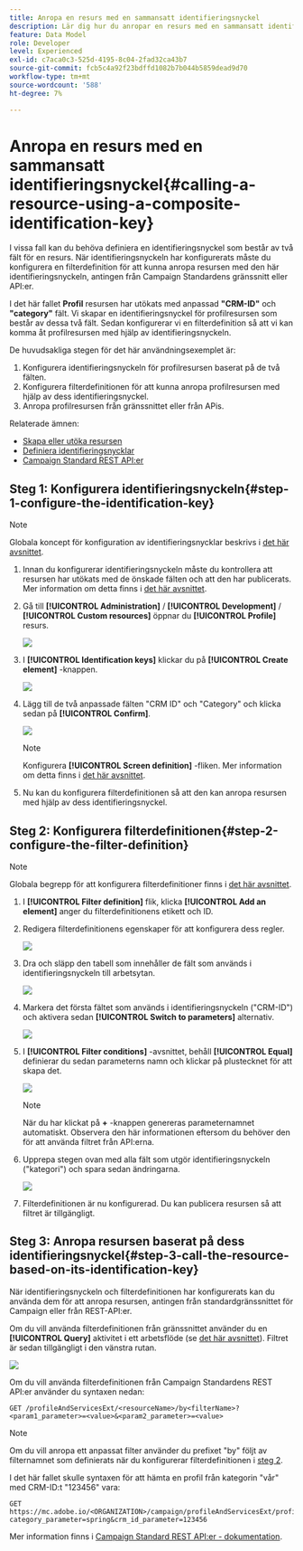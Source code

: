 ```yaml
---
title: Anropa en resurs med en sammansatt identifieringsnyckel
description: Lär dig hur du anropar en resurs med en sammansatt identifieringsnyckel
feature: Data Model
role: Developer
level: Experienced
exl-id: c7aca0c3-525d-4195-8c04-2fad32ca43b7
source-git-commit: fcb5c4a92f23bdffd1082b7b044b5859dead9d70
workflow-type: tm+mt
source-wordcount: '588'
ht-degree: 7%

---
```


# Anropa en resurs med en sammansatt identifieringsnyckel{#calling-a-resource-using-a-composite-identification-key}

I vissa fall kan du behöva definiera en identifieringsnyckel som består av två fält för en resurs. När identifieringsnyckeln har konfigurerats måste du konfigurera en filterdefinition för att kunna anropa resursen med den här identifieringsnyckeln, antingen från Campaign Standardens gränssnitt eller API:er.

I det här fallet **Profil** resursen har utökats med anpassad **&quot;CRM-ID&quot;** och **&quot;category&quot;** fält. Vi skapar en identifieringsnyckel för profilresursen som består av dessa två fält. Sedan konfigurerar vi en filterdefinition så att vi kan komma åt profilresursen med hjälp av identifieringsnyckeln.

De huvudsakliga stegen för det här användningsexemplet är:

1. Konfigurera identifieringsnyckeln för profilresursen baserat på de två fälten.
1. Konfigurera filterdefinitionen för att kunna anropa profilresursen med hjälp av dess identifieringsnyckel.
1. Anropa profilresursen från gränssnittet eller från APis.

Relaterade ämnen:

* [Skapa eller utöka resursen](../../developing/using/creating-or-extending-the-resource.md)
* [Definiera identifieringsnycklar](../../developing/using/configuring-the-resource-s-data-structure.md#defining-identification-keys)
* [Campaign Standard REST API:er](../../api/using/get-started-apis.md)

## Steg 1: Konfigurera identifieringsnyckeln{#step-1-configure-the-identification-key}

>[!NOTE]
> Globala koncept för konfiguration av identifieringsnycklar beskrivs i [det här avsnittet](../../developing/using/configuring-the-resource-s-data-structure.md#defining-identification-keys).

1. Innan du konfigurerar identifieringsnyckeln måste du kontrollera att resursen har utökats med de önskade fälten och att den har publicerats. Mer information om detta finns i [det här avsnittet](../../developing/using/creating-or-extending-the-resource.md).

1. Gå till **[!UICONTROL Administration]** / **[!UICONTROL Development]** / **[!UICONTROL Custom resources]** öppnar du **[!UICONTROL Profile]** resurs.

   ![](assets/uc_idkey1.png)

1. I **[!UICONTROL Identification keys]** klickar du på **[!UICONTROL Create element]** -knappen.

   ![](assets/uc_idkey2.png)

1. Lägg till de två anpassade fälten &quot;CRM ID&quot; och &quot;Category&quot; och klicka sedan på **[!UICONTROL Confirm]**.

   ![](assets/uc_idkey3.png)

   >[!NOTE]
   > Konfigurera **[!UICONTROL Screen definition]** -fliken. Mer information om detta finns i [det här avsnittet](../../developing/using/configuring-the-screen-definition.md).

1. Nu kan du konfigurera filterdefinitionen så att den kan anropa resursen med hjälp av dess identifieringsnyckel.

## Steg 2: Konfigurera filterdefinitionen{#step-2-configure-the-filter-definition}

>[!NOTE]
> Globala begrepp för att konfigurera filterdefinitioner finns i [det här avsnittet](../../developing/using/configuring-filter-definition.md).

1. I **[!UICONTROL Filter definition]** flik, klicka **[!UICONTROL Add an element]** anger du filterdefinitionens etikett och ID.

1. Redigera filterdefinitionens egenskaper för att konfigurera dess regler.

   ![](assets/uc_idkey4.png)

1. Dra och släpp den tabell som innehåller de fält som används i identifieringsnyckeln till arbetsytan.

   ![](assets/uc_idkey5.png)

1. Markera det första fältet som används i identifieringsnyckeln (&quot;CRM-ID&quot;) och aktivera sedan **[!UICONTROL Switch to parameters]** alternativ.

   ![](assets/uc_idkey6.png)

1. I **[!UICONTROL Filter conditions]** -avsnittet, behåll **[!UICONTROL Equal]** definierar du sedan parameterns namn och klickar på plustecknet för att skapa det.

   ![](assets/uc_idkey7.png)

   >[!NOTE]
   > När du har klickat på **+** -knappen genereras parameternamnet automatiskt. Observera den här informationen eftersom du behöver den för att använda filtret från API:erna.

1. Upprepa stegen ovan med alla fält som utgör identifieringsnyckeln (&quot;kategori&quot;) och spara sedan ändringarna.

   ![](assets/uc_idkey8.png)

1. Filterdefinitionen är nu konfigurerad. Du kan publicera resursen så att filtret är tillgängligt.

## Steg 3: Anropa resursen baserat på dess identifieringsnyckel{#step-3-call-the-resource-based-on-its-identification-key}

När identifieringsnyckeln och filterdefinitionen har konfigurerats kan du använda dem för att anropa resursen, antingen från standardgränssnittet för Campaign eller från REST-API:er.

Om du vill använda filterdefinitionen från gränssnittet använder du en **[!UICONTROL Query]** aktivitet i ett arbetsflöde (se [det här avsnittet](../../automating/using/query.md)). Filtret är sedan tillgängligt i den vänstra rutan.

![](assets/uc_idkey9.png)

Om du vill använda filterdefinitionen från Campaign Standardens REST API:er använder du syntaxen nedan:

```
GET /profileAndServicesExt/<resourceName>/by<filterName>?<param1_parameter>=<value>&<param2_parameter>=<value>
```

>[!NOTE]
>Om du vill anropa ett anpassat filter använder du prefixet &quot;by&quot; följt av filternamnet som definierats när du konfigurerar filterdefinitionen i [steg 2](../../developing/using/uc-calling-resource-id-key.md#step-2-configure-the-filter-definition).

I det här fallet skulle syntaxen för att hämta en profil från kategorin &quot;vår&quot; med CRM-ID:t &quot;123456&quot; vara:

```
GET https://mc.adobe.io/<ORGANIZATION>/campaign/profileAndServicesExt/profile/byidentification_key?category_parameter=spring&crm_id_parameter=123456
```

Mer information finns i [Campaign Standard REST API:er - dokumentation](../../api/using/filtering.md).
